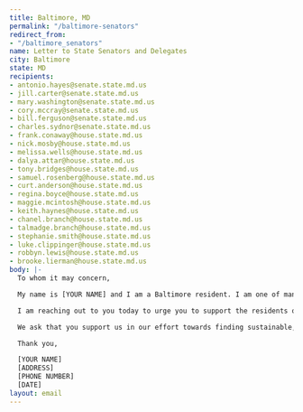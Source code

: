 ```yaml
---
title: Baltimore, MD
permalink: "/baltimore-senators"
redirect_from:
- "/baltimore_senators"
name: Letter to State Senators and Delegates
city: Baltimore
state: MD
recipients:
- antonio.hayes@senate.state.md.us
- jill.carter@senate.state.md.us
- mary.washington@senate.state.md.us
- cory.mccray@senate.state.md.us
- bill.ferguson@senate.state.md.us
- charles.sydnor@senate.state.md.us
- frank.conaway@house.state.md.us
- nick.mosby@house.state.md.us
- melissa.wells@house.state.md.us
- dalya.attar@house.state.md.us
- tony.bridges@house.state.md.us
- samuel.rosenberg@house.state.md.us
- curt.anderson@house.state.md.us
- regina.boyce@house.state.md.us
- maggie.mcintosh@house.state.md.us
- keith.haynes@house.state.md.us
- chanel.branch@house.state.md.us
- talmadge.branch@house.state.md.us
- stephanie.smith@house.state.md.us
- luke.clippinger@house.state.md.us
- robbyn.lewis@house.state.md.us
- brooke.lierman@house.state.md.us
body: |-
  To whom it may concern,

  My name is [YOUR NAME] and I am a Baltimore resident. I am one of many Baltimore City residents urging our City Council members and Mayor Jack Young to ethically reallocate the Baltimore City Expense Budget. We are asking our elected officials to divest from the BPD, and invest in social services and education programs, effective at the beginning of FY 2021. We have seen clearly from experience, and from all current research, that armed police do not promote community safety and wellbeing, and in many instances perpetuate violence. Several City Council members have already made clear that they stand with the residents of Baltimore City on this and plan to vote in favor of these types of changes in next week's budget hearings. They have also made us aware of the fact that the Baltimore Police Department is not locally controlled by the City Council as it is a state agency. Because of this, Baltimore City Government only has so much ability to implement change.

  I am reaching out to you today to urge you to support the residents of Baltimore City in our efforts. We have had enough of the violent approach to "controlling" poverty and are ready to completely re-imagine what community safety looks like. Investment in programs such as the Affordable Housing Trust Fund, Baltimore Children and Youth Fund, Safe Streets Baltimore, the Office of Employment and Development, or the Department of Health shows our commitment to communities and the vision that all Baltimore residents deserve to thrive. It's time to defund the BPD’s harmful expansion into homeless services, schools, youth services, mental health, and other social services where police don’t belong. It’s time to increase investments in human services, the social safety net, and racial and economic justice.

  We ask that you support us in our effort towards finding sustainable, long-term change by giving control of BPD to Baltimore's local government and in any other ways you can. It is time for change--we know we can build a better future based on restorative justice and healing.

  Thank you,

  [YOUR NAME]
  [ADDRESS]
  [PHONE NUMBER]
  [DATE]
layout: email
---
```


